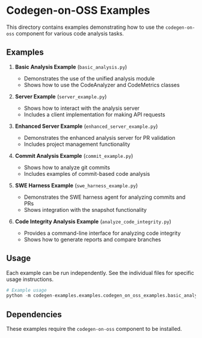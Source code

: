 # Codegen-on-OSS Examples

This directory contains examples demonstrating how to use the `codegen-on-oss` component for various code analysis tasks.

## Examples

1. **Basic Analysis Example** (`basic_analysis.py`)
   - Demonstrates the use of the unified analysis module
   - Shows how to use the CodeAnalyzer and CodeMetrics classes

2. **Server Example** (`server_example.py`)
   - Shows how to interact with the analysis server
   - Includes a client implementation for making API requests

3. **Enhanced Server Example** (`enhanced_server_example.py`)
   - Demonstrates the enhanced analysis server for PR validation
   - Includes project management functionality

4. **Commit Analysis Example** (`commit_example.py`)
   - Shows how to analyze git commits
   - Includes examples of commit-based code analysis

5. **SWE Harness Example** (`swe_harness_example.py`)
   - Demonstrates the SWE harness agent for analyzing commits and PRs
   - Shows integration with the snapshot functionality

6. **Code Integrity Analysis Example** (`analyze_code_integrity.py`)
   - Provides a command-line interface for analyzing code integrity
   - Shows how to generate reports and compare branches

## Usage

Each example can be run independently. See the individual files for specific usage instructions.

```python
# Example usage
python -m codegen-examples.examples.codegen_on_oss_examples.basic_analysis
```

## Dependencies

These examples require the `codegen-on-oss` component to be installed.

